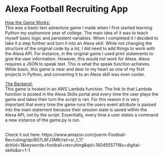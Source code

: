 # Alexa Football Recruiting App
<u>How the Game Works:</u><br/>
This was a basic text adventure game I made when I first started learning Python my sophomore year of college. The main idea of it was to teach myself basic logic and persistent variables. When I completed it I decided to take it a step further and turn it into an Alexa skill. While not changing the structure of the original code by a lot, I did need to add things to work with the Alexa API. For instance, in the original game I used print statements to give the user information. However, this would not work for Alexa. Alexa requires a JSON to speak text. This is what the speak function achieves. While basic, this game is near and dear to my heart as one of my first projects in Python, and converting it to an Alexa skill was even cooler. <br/>

<u>The Backend:</u><br/>
This game is hosted in an AWS Lambda function. The link to that Lambda function is posted in the Alexa Skills portal and every time the user plays the game and takes their turn the script is ran. For this reason it is very important that every time the game runs the users event attribute is passed into the main statement because their session state is saved within the Alexa API, not by the script. Essentially, every time a user states a command a new instance of the game.py is run.

<br/>
Check it out here: https://www.amazon.com/joerm-Football-Recruiting/dp/B07L8FJ3MK/ref=sr_1_1?dchild=1&keywords=football+recruiting&qid=1604555711&s=digital-skills&sr=1-1
